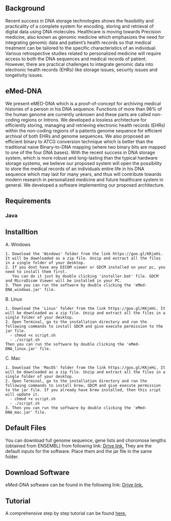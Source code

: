
## Background

Recent success in DNA storage technologies shows the feasibility and practicality of a complete system for encoding, storing and retrieval of digital data using DNA molecules. Healthcare is moving towards Precision medicine, also known as genomic medicine which emphasizes the need for integrating genomic data and patient’s health records so that medical treatment can be tailored to the specific characteristics of an individual. Various retrospective studies related to personalized medicine will require access to both the DNA sequences
and medical records of patient. However, there are practical challenges to integrate genomic data into electronic health records (EHRs) like storage issues, security issues and longetivity issues.

## eMed-DNA

We present eMED-DNA which is a proof-of-concept for archiving medical histories of a person in his DNA sequence. Functions of more than 98% of the human genome are currently unknown and these parts are called non-coding regions or Introns. We developed a lossless architecture
for efficiently storing, managing and retrieving electronic health records (EHRs) within the
non-coding regions of a patients genome sequence for efficient archival of both EHRs and
genome sequences. We also proposed an efficient binary to ATCG conversion technique
which is better than the traditional naive Binary-to-DNA mapping (where two binary bits
are mapped to one of the four DNA bases). With the recent success in DNA storage system,
which is more robust and long-lasting than the typical hardware storage systems, we believe
our proposed system will open the possibility to store the medical records of an individuals
entire life in his DNA sequence which may last for many years, and thus will contribute
towards modern research in personalized medicine and future healthcare system in general.
We developed a software implementing our proposed architecture.






## Requirements

### Java 


## Installtion 

A. Windows 

    1. Download the 'Windows' folder from the link https://goo.gl/KKjeHi. It will be downloaded as a zip file. Unzip and extract all the files in a single folder of your desktop.
    2. If you dont have any DICOM viewer or GDCM installed on your pc, you need to install them first.
       You can do it just by double clicking 'installer.bat' file. GDCM and MicroDicom Viewer will be installed in your PC. 
    3. Then you can run the software by double clicking the 'eMed-DNA_windows.jar' file.
    
 B. Linux
 
    1. Download the 'Linux' folder from the link https://goo.gl/KKjeHi. It will be downloaded as a zip file. Unzip and extract all the files in a single folder of your desktop.
    2. Open Terminal, go to the installation directory and run the following commands to install GDCM and give execute permission to the jar file.
      - chmod +x script.sh
      - ./script.sh
    Then you can run the software by double clicking the 'eMed-DNA_linux.jar' file.
    
C. Mac

    1. Download the 'MacOS' folder from the link https://goo.gl/KKjeHi. It will be downloaded as a zip file. Unzip and extract all the files in a single folder of your desktop.
    2. Open Terminal, go to the installation directory and run the following commands to install brew, GDCM and give execute permission to the jar file. If you already have brew installed, then this sript will update it. 
      - chmod +x script.sh
      - ./script.sh
    3. Then you can run the software by double clicking the 'eMed-DNA_mac.jar' file.


## Default Files
You can download full genome sequence, gene lists and choromose lengths (obtained from ENSEMBL) from following link: [Drive link.](https://goo.gl/GjwxAg) They are the default inputs for the software. Place them and the jar file in the same folder. 

## Download Software 
eMed-DNA software can be found in the following link: [Drive link.](https://drive.google.com/drive/folders/1gT55X1rMFGIWAySb2ZIzzRwsAujVF14O?usp=sharing)

## Tutorial 
A comprehensive step by step tutorial can be found [here.](https://jakariamd.github.io/eMed-DNA/)
